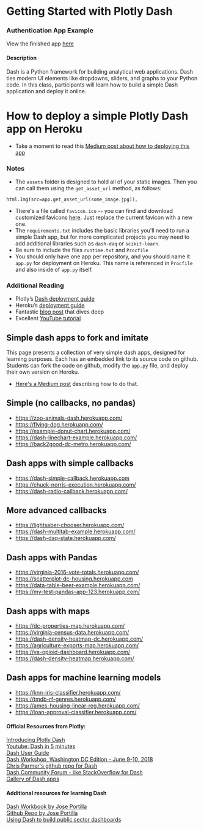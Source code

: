 # Getting Started with Plotly Dash

### Authentication App Example
View the finished app [here](https://cryptic-fortress-38810.herokuapp.com/)


#### Description
Dash is a Python framework for building analytical web applications. Dash ties modern UI elements like dropdowns, sliders, and graphs to your Python code. In this class, participants will learn how to build a simple Dash application and deploy it online.

# How to deploy a simple Plotly Dash app on Heroku
* Take a moment to read this [Medium post about how to deploying this app](https://austinlasseter.medium.com/deploy-a-plotly-dash-app-on-heroku-4d2c3224230)


### Notes
* The `assets` folder is designed to hold all of your static images. Then you can call them using the `get_asset_url` method, as follows:
```
html.Img(src=app.get_asset_url(some_image.jpg)),
```
* There's a file called `favicon.ico` -- you can find and download customized favicons [here](https://www.favicon.cc/). Just replace the current favicon with a new one.
* The `requirements.txt` includes the basic libraries you'll need to run a simple Dash app, but for more complicated projects you may need to add additional libraries such as `dash-daq` or `scikit-learn`.
* Be sure to include the files `runtime.txt` and `Procfile`
* You should only have one app per repository, and you should name it `app.py` for deployment on Heroku. This name is referenced in `Procfile` and also inside of `app.py` itself.


### Additional Reading
* Plotly’s [Dash deployment guide](https://dash.plotly.com/deployment)
* Heroku’s [deployment guide](https://devcenter.heroku.com/articles/getting-started-with-python)
* Fantastic [blog post](https://towardsdatascience.com/deploying-your-dash-app-to-heroku-the-magical-guide-39bd6a0c586c) that dives deep
* Excellent [YouTube tutorial](https://www.youtube.com/watch?v=b-M2KQ6_bM4&feature=youtu.be)

## Simple dash apps to fork and imitate
This page presents a collection of very simple dash apps, designed for learning purposes. Each has an embedded link to its source code on github. Students can fork the code on github, modify the `app.py` file, and deploy their own version on Heroku.
* [Here's a Medium post](https://austinlasseter.medium.com/deploy-a-plotly-dash-app-on-heroku-4d2c3224230) describing how to do that.

## Simple (no callbacks, no pandas)
* https://zoo-animals-dash.herokuapp.com/
* https://flying-dog.herokuapp.com/
* https://example-donut-chart.herokuapp.com/
* https://dash-linechart-example.herokuapp.com/
* https://back2good-dc-metro.herokuapp.com/

## Dash apps with simple callbacks
* https://dash-simple-callback.herokuapp.com
* https://chuck-norris-execution.herokuapp.com/
* https://dash-radio-callback.herokuapp.com/

## More advanced callbacks
* https://lightsaber-chooser.herokuapp.com/
* https://dash-multitab-example.herokuapp.com/
* https://dash-daq-state.herokuapp.com/

## Dash apps with Pandas
* https://virginia-2016-vote-totals.herokuapp.com/
* https://scatterplot-dc-housing.herokuapp.com
* https://data-table-beer-example.herokuapp.com/
* https://my-test-pandas-app-123.herokuapp.com/

## Dash apps with maps
* https://dc-properties-map.herokuapp.com/
* https://virginia-census-data.herokuapp.com/
* https://dash-density-heatmap-dc.herokuapp.com/
* https://agriculture-exports-map.herokuapp.com/
* https://va-opioid-dashboard.herokuapp.com/
* https://dash-density-heatmap.herokuapp.com/

## Dash apps for machine learning models
* https://knn-iris-classifier.herokuapp.com/
* https://tmdb-rf-genres.herokuapp.com/
* https://ames-housing-linear-reg.herokuapp.com/
* https://loan-approval-classifier.herokuapp.com/

#### Official Resources from Plotly:  
[Introducing Plotly Dash](https://medium.com/@plotlygraphs/introducing-dash-5ecf7191b503)  
[Youtube: Dash in 5 minutes](https://www.youtube.com/watch?v=e4ti2fCpXMI)  
[Dash User Guide](https://dash.plot.ly/)  
[Dash Workshop, Washington DC Edition - June 9-10, 2018](https://dash-workshop.plot.ly/)  
[Chris Parmer's github repo for Dash](https://github.com/plotly/dash-docs)  
[Dash Community Forum - like StackOverflow for Dash](https://community.plot.ly/c/dash)  
[Gallery of Dash apps](https://dash.plot.ly/gallery)  

#### Additional resources for learning Dash  
[Dash Workbook by Jose Portilla](https://docs.google.com/document/d/1DjWL2DxLiRaBrlD3ELyQlCBRu7UQuuWfgjv9LncNp_M/edit)  
[Github Repo by Jose Portilla](https://github.com/Pierian-Data/Plotly-Dashboards-with-Dash)   
[Using Dash to build public sector dashboards](https://medium.com/a-r-g-o/using-plotlys-dash-to-deliver-public-sector-decision-support-dashboards-ac863fa829fb)  
